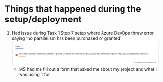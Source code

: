 # Things that happened during the setup/deployment

1. Had issue during Task 1 Step 7 setup where Azure DevOps threw error saying 'no parallelism has been purchased or granted'
    ![devops-error1](https://raw.githubusercontent.com/kinect1things/ContosoAir/master/images/devops-error1.png)
    * MS had me fill out a form that asked me about my project and what i was using it for
    
